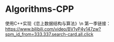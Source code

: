 # Algorithms-CPP
使用C++实现《恋上数据结构与算法》\n
第一季链接：https://www.bilibili.com/video/BV1yP4y147zw?spm_id_from=333.337.search-card.all.click

